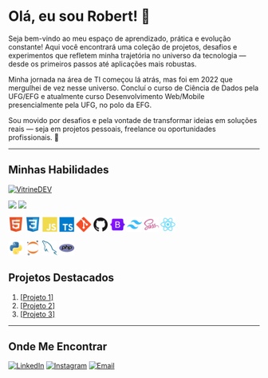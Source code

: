 # Olá, eu sou Robert! 👋  
Seja bem-vindo ao meu espaço de aprendizado, prática e evolução constante! Aqui você encontrará uma coleção de projetos, desafios e experimentos que refletem minha trajetória no universo da tecnologia — desde os primeiros passos até aplicações mais robustas.

Minha jornada na área de TI começou lá atrás, mas foi em 2022 que mergulhei de vez nesse universo. Concluí o curso de Ciência de Dados pela UFG/EFG e atualmente curso Desenvolvimento Web/Mobile presencialmente pela UFG, no polo da EFG.

Sou movido por desafios e pela vontade de transformar ideias em soluções reais — seja em projetos pessoais, freelance ou oportunidades profissionais. 🚀


---

## Minhas Habilidades

[![VitrineDEV](https://img.shields.io/badge/VitrineDEV-0000FF?style=for-the-badge&logo=alura&logoColor=FFFFFF)](https://cursos.alura.com.br/vitrinedev/robertdouglasaimon)

<!-- Dashboard oficial com progresso por linguagem -->
<img src="https://github-readme-stats.vercel.app/api/top-langs/?username=robertdouglasaimon&layout=compact&langs_count=10&cache_seconds=1800" width="400">

<!-- Estatísticas gerais -->
<img src="https://github-readme-stats.vercel.app/api?username=robertdouglasaimon&show_icons=true&cache_seconds=1800" width="400">


<!------------------------------------------------------------------------------------------------>
<!-- ## Minhas Habilidades (Caso queira colocar as tecnologias tudo em barras)

[![VitrineDEV](https://img.shields.io/badge/VitrineDEV-0000FF?style=for-the-badge&logo=alura&logoColor=FFFFFF)](https://cursos.alura.com.br/vitrinedev/robertdouglasaimon)

<!-- Dashboard com itens separados 
<img src="https://github-readme-stats.vercel.app/api/top-langs/?username=robertdouglasaimon&langs_count=10&cache_seconds=1800" width="400">

<!-- Estatísticas gerais 
<img src="https://github-readme-stats.vercel.app/api?username=robertdouglasaimon&show_icons=true&cache_seconds=1800" width="400"> -->
<!------------------------------------------------------------------------------------------------>


<!-- Tecnologias -->
<br>

<img src="https://raw.githubusercontent.com/devicons/devicon/master/icons/html5/html5-original.svg" width="30" height="30"> <img src="https://raw.githubusercontent.com/devicons/devicon/master/icons/css3/css3-original.svg" width="30" height="30"> <img src="https://raw.githubusercontent.com/devicons/devicon/master/icons/javascript/javascript-plain.svg" width="30" height="30">
<img src="https://raw.githubusercontent.com/devicons/devicon/master/icons/typescript/typescript-plain.svg" width="30" height="30"> <img src="https://raw.githubusercontent.com/devicons/devicon/master/icons/git/git-original.svg" width="30" height="30"> <img src="https://raw.githubusercontent.com/devicons/devicon/master/icons/github/github-original.svg" width="30" height="30"> <img src="https://raw.githubusercontent.com/devicons/devicon/master/icons/bootstrap/bootstrap-original.svg" width="30" height="30"> <img src="https://raw.githubusercontent.com/devicons/devicon/master/icons/tailwindcss/tailwindcss-original.svg" width="30" height="30">
<img src="https://raw.githubusercontent.com/devicons/devicon/master/icons/sass/sass-original.svg" width="30" height="30"> <img src="https://raw.githubusercontent.com/devicons/devicon/master/icons/react/react-original.svg" width="30" height="30">

<img src="https://raw.githubusercontent.com/devicons/devicon/master/icons/python/python-original.svg" width="30" height="30"> <img src="https://raw.githubusercontent.com/devicons/devicon/master/icons/jupyter/jupyter-original.svg" width="30" height="30"> <img src="https://raw.githubusercontent.com/devicons/devicon/master/icons/mysql/mysql-original.svg" width="30" height="30"> <img src="https://raw.githubusercontent.com/devicons/devicon/master/icons/php/php-original.svg" width="30" height="30">

## Projetos Destacados

1. <a href="https://r-douglas.vercel.app" target="_blank">[Projeto 1]</a>  
2. <a href="https://projeto-turma-de-desenvolvimento-python.vercel.app" target="_blank">[Projeto 2]</a>  
3. <a href="https://p-fokus.vercel.app" target="_blank">[Projeto 3]</a>

---

## Onde Me Encontrar

<a href="https://www.linkedin.com/in/robertdouglas2000/">![LinkedIn](https://github.com/robertdouglasaimon/robertdouglasaimon/assets/138529257/56fdf478-09ed-4580-bf3c-94a16ca23573)</a> 
<a href="https://www.instagram.com/rd_ciclo/">![Instagram](https://github.com/robertdouglasaimon/robertdouglasaimon/assets/138529257/d2990f3b-7c9d-4177-b244-1d107d9c96ef)</a> 
<a href="mailto:robertdouglasaimon@gmail.com">![Email](https://github.com/robertdouglasaimon/robertdouglasaimon/assets/138529257/c1279e40-135f-4ca9-9711-b7eb38effc30)</a>
